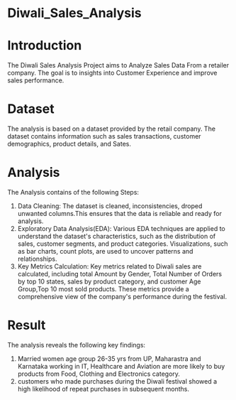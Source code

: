 # Diwali_Sales_Analysis

# Introduction
The Diwali Sales Analysis Project aims to Analyze Sales Data From a retailer company. The goal is to insights into Customer Experience and improve sales performance.

# Dataset
The analysis is based on a dataset provided by the retail company. The dataset contains information such as sales transactions, customer demographics, product details, and Sates.

# Analysis
The Analysis contains of the following Steps:
1. Data Cleaning: The dataset is cleaned, inconsistencies, droped unwanted columns.This ensures that the data is reliable and ready for analysis.
2. Exploratory Data Analysis(EDA): Various EDA techniques are applied to understand the dataset's characteristics, such as the distribution of sales, customer segments, and product categories. Visualizations, such as bar charts, count plots, are used to uncover patterns and relationships. 
3. Key Metrics Calculation: Key metrics related to Diwali sales are calculated, including total Amount by Gender, Total Number of Orders by top 10 states, sales by product category, and customer Age Group,Top 10 most sold products. These metrics provide a comprehensive view of the company's performance during the festival.

# Result
The analysis reveals the following key findings:
1. Married women age group 26-35 yrs from UP,  Maharastra and Karnataka working in IT, Healthcare and Aviation are more likely to buy products from Food, Clothing and Electronics category.
2. customers who made purchases during the Diwali festival showed a high likelihood of repeat purchases in subsequent months.
